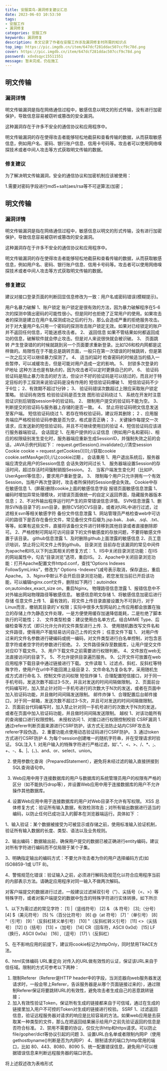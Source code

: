 ```yaml
---
title: 安服菜鸟-漏洞修复建议汇总
date: 2023-06-03 10:53:50
tags:
- 安服工作
- 漏洞修复
categories: 安服工作
keywords: 漏洞修复
description: 本文记录了作者在安服工作涉及漏洞修复时所需的知识点
top_img: https://pic.imgdb.cn/item/647dcf281ddac507ccf9c78d.png
cover: https://pic.imgdb.cn/item/647dcf281ddac507ccf9c78d.png
password: xdxdsqyc15511551
message: 暂未完成，仍在施工
---
```


## 明文传输

### 漏洞详情

明文传输漏洞是指在网络通信过程中，敏感信息以明文的形式传输，没有进行加密保护，导致信息容易被窃听或篡改的安全漏洞。

这种漏洞存在于许多不安全的通信协议和应用程序中。

明文传输漏洞的存在使得攻击者能够轻松地截获和查看传输的数据，从而获取敏感信息，例如用户名、密码、银行账户信息、信用卡号码等。攻击者可以使用网络嗅探技术或者中间人攻击等方式获取明文传输的数据。


### 修复建议

为了解决明文传输漏洞，安全的通信协议和加密机制应该被使用：

1.需要对密码字段进行md5+salt(aes/rsa等不可逆算法)加密；

## 明文传输

### 漏洞详情

明文传输漏洞是指在网络通信过程中，敏感信息以明文的形式传输，没有进行加密保护，导致信息容易被窃听或篡改的安全漏洞。

这种漏洞存在于许多不安全的通信协议和应用程序中。

明文传输漏洞的存在使得攻击者能够轻松地截获和查看传输的数据，从而获取敏感信息，例如用户名、密码、银行账户信息、信用卡号码等。攻击者可以使用网络嗅探技术或者中间人攻击等方式获取明文传输的数据。

### 修复建议

建议对接口登录页面的判断回显信息修改为一致：用户名或密码错误(模糊提示)。

	
用户名暴力破解	1、账户锁定
账户锁定是很有效的方法，因为暴力破解程序在5-6次的探测中猜出密码的可能性很小。但是同时也拒绝了正常用户的使用。如果攻击者的探测是建立在用户名探测成功之后的行为，那么会造成严重的拒绝服务攻击。对于对大量用户名只用一个密码的探测攻击账户锁定无效。如果对已经锁定的账户并不返回任何信息，可能迷惑攻击者。
2、 返回信息
如果不管结果如何都返回成功的信息，破解软件就会停止攻击。但是对人来说很快就会被识破。
3、 页面跳转
产生登录错的的时候就跳到另一个页面要求重新登录。比如126和校内网都是这样做的。局限性在于不能总是跳转页面，一般只在第一次错误的时候跳转，但是第一次之后又可以继续暴力探测了。
4、 适当的延时
检查密码的时候适当的插入一些暂停，可以减缓攻击，但是可能对用户造成一定的影响。
5、 封锁多次登录的IP地址
这种方法也是有缺点的，因为攻击者可以定时更换自己的IP。
6、 验证码
验证码是阻止暴力攻击的好方法，但设计不好的验证码是可以绕过的，而且对于特定目标的手工探测来说验证码是没有作用的
短信验证码爆破	1、 短信验证码不少于6位；
2、有效期不超过1分钟；
3、 验证码错误次数超过上限应采取账户锁定策略。
验证码有效性	检验验证码是否生效
 图形验证码绕过	1、 系统在开发时注意验证识别后销毁session中的验证码。
2、 限制用户提交的验证码不能为空。
3、 判断提交的验证码与服务器上存储的是否一致。
4、 禁止将验证码明文信息发送至客户端。
短信验证码绕过	1、若存在特权验证码，建议将其删除；
2 、应用服务端应严格校验验证码参数是否为空，格式是否正确；
 3 、关键操作每提交一次请求，应发送新的短信验证码，并且不可继续使用旧的验证
 4、短信验证码应该进行服务器端验证。
会话固定	1、在用户提供的认证信息（例如用户名和密码）、相应的权限级别发生变化时，服务器端应重新生成SessionID，并强制失效之前的会话，JAVA示例代码如下：
request.getSession().invalidate();//清空session
Cookie cookie = request.getCookies()[0];//获取cookie
cookie.setMaxAge(0);//让cookie过期 。
会话重用	1、用户退出系统后，服务器端应清空此用户的Session信息
会话失效时间过长	1、 服务器端设置Session的存活时间，超过存活时间强制销毁Session。
2、 当客户端发生变化时（比如IP、UserAgent等信息），要求用户重新登录。
3、 限制每个用户只允许拥有一个有效Session，当用户再次登录时，攻击者所保持的Session便会失效。
Cookie中存在敏感信息	1、(屏蔽)删除cookie上面的敏感信息字段
报错页面敏感信息泄露	1、编码时增加异常处理模块，对错误页面做统一的自定义返回界面，隐藏服务器版本信息；
2、不对外输出程序运行时产生的异常错误信息详情。
SVN信息泄露	1、删除SVN各目录下的.svn目录，删除CVS的CVS目录，或者对URL中进行过滤，过滤相关svn等相关敏感字符
备份文件信息泄露	1、网站管理员严格检查web中可访问的路径下是否存在备份文件，常见备份文件后缀为.jsp.bak、.bak、.sql、.txt、等等。如果有这些文件，直接将该备份文件进行转移到其他目录或者直接删除即可。
 2、严格控制可网站可访问目录下的文件敏感度的存放问题，不要将敏感文件置于该目录。
github信息泄露	1、及时删除github上面泄露的敏感信息
 2、员工意识培训，禁止将公司文件上传到github。
 目录浏览	目前存在该漏洞的常见中间件为apache和IIS,以下列出其相关的修复方式：
1、IIS中关闭目录浏览功能：在IIS的网站属性中，勾去“目录浏览”选项，重启IIS。
2、Apache中关闭目录浏览功能：打开Apache配置文件httpd.conf，查找“Options Indexes FollowSymLinks”，修改为“ Options -Indexes”(减号表示取消，保存退出，重启Apache。
3、Nginx中默认不会开启目录浏览功能，若您发现当前已开启该功能，可以编辑nginx.conf文件，删除如下两行：autoindex on;autoindex_exact_size on，重启Nginx。
物理路径信息泄露	1、报错信息中不对外输出网站物理路径等敏感信息。
 敏感信息明文存储	1、将敏感信息加密后进行存储
任意文件上传	1、 最有效的，将文件上传目录直接设置为不可执行，对于Linux而言，撤销其目录的'x'权限；实际中很多大型网站的上传应用都会放置在独立的存储上作为静态文件处理，一是方便使用缓存加速降低能耗，二是杜绝了脚本执行的可能性；
2、 文件类型检查：建议使用白名单方式，结合MIME Type、后缀检查等方式（即只允许允许的文件类型进行上传.
3、 使用随机数改写文件名和文件路径，使得用户不能轻易访问自己上传的文件；
任意文件下载	1、 对用户传过来的文件名参数进行硬编码或统一编码，对文件类型进行白名单控制，对包含恶意字符或者空字符的参数进行拒绝。
2、文件路径保存至数据库，让用户提交文件对应ID下载文件。
3、用户下载文件之前需要进行权限判断。
4、文件放在web无法直接访问的目录下。
5、不允许提供目录遍历服务。
9、公开文件可放置在web应用程序下载目录中通过链接进行下载。
文件读取	1、过滤点、斜杠、反斜杠等特殊字符，使用户在url中不能回溯上级目录
2、文件命名为复杂名字，采用随机生成方式进行命名
3、控制文件访问权限
短信炸弹	1、合理配置短信接口，对于同一手机号码，发送次数不超过3-5次，并且对发送的时间间隔做限制。
2、页面前台代码编写时，加入禁止针对同一手机号进行的次数大于N次的发送，或者在页面中加入验证码功能，并且做时间间隔发送限制。
邮件炸弹	1、合理配置后台邮件接口，对于同一邮箱，发送次数不超过3-5次，并且可对发送的时间间隔做限制。
2、页面前台代码编写时，加入禁止针对同一手机号进行的次数大于N次的发送，或者在页面中加入验证码功能，并且做时间间隔发送限制。
越权	1、对该功能所有的查询接口进行权限控制。
未授权访问	1、对接口进行权限控制校验
CSRF漏洞	1. 通过referer判断页面来源进行CSRF防护，该方式无法防止站内CSRF攻击及referer字段伪造。
2. 重要功能点使用动态验证码进行CSRF防护。
3. 通过token方式进行CSRF防护
4. 为每个session创建唯一的随机字符串，并在受理请求时验证。
SQL注入	1. 对用户输入的特殊字符进行严格过滤，如’、”、<、>、/、*、;、+、-、&、|、(、)、and、or、select、union。

2. 使用参数化查询（PreparedStatement），避免将未经过滤的输入直接拼接到SQL查询语句中。

3. Web应用中用于连接数据库的用户与数据库的系统管理员用户的权限有严格的区分（如不能执行drop等），并设置Web应用中用于连接数据库的用户不允许操作其他数据库。

4. 设置Web应用中用于连接数据库的用户对Web目录不允许有写权限。
XSS	总体修复方式：验证所有输入数据，有效检测攻击；对所有输出数据进行适当的编码，以防止任何已成功注入的脚本在浏览器端运行。具体如下 ：

1、输入验证：某个数据被接受为可被显示或存储之前，使用标准输入验证机制，验证所有输入数据的长度、类型、语法以及业务规则。

2、输出编码：数据输出前，确保用户提交的数据已被正确进行entity编码，建议对所有字符进行编码而不仅局限于某个子集。

3、明确指定输出的编码方式：不要允许攻击者为你的用户选择编码方式(如ISO8859-1或 UTF 8)。

4、警惕规范化错误：验证输入之前，必须进行解码及规范化以符合应用程序当前的内部表示方法。请确定应用程序对同一输入不做两次解码。

对客户端提交的数据进行过滤，一般建议过滤掉双引号（”）、尖括号（<、>）等特殊字符，或者对客户端提交的数据中包含的特殊字符进行实体转换，如下所示

1、以下为需过滤的常见字符：
[1] |（竖线符号）
[2] & （& 符号）
[3];（分号）
[4] $（美元符号）
[5] %（百分比符号）
[6] @（at 符号）
[7] '（单引号）
[8] "（引号）
[9] \'（反斜杠转义单引号）
[10] \"（反斜杠转义引号）
[11] <>（尖括号）
[12] ()（括号）
[13] +（加号）
[14] CR（回车符，ASCII 0x0d）
[15] LF（换行，ASCII 0x0a）
[16] ,（逗号）
[17] \（反斜杠）

5、在不影响应用的前提下，建议将cookie标记为httpOnly，同时禁用TRACE方法。

6、html实体编码
URL重定向	对传入的URL做有效性的认证，保证该URL来自于信任域。限制的方式可参考以下两种：
1. 限制Referer（Referer是HTTP header中的字段，当浏览器向web服务器发送请求时，一般会带上Referer，告诉服务器是从哪个页面链接过来的），通过限制Referer保证将要跳转URL的有效性，避免攻击者生成自己的恶意跳转链接；
2. 加入有效性验证Token，保证所有生成的链接都来自于可信域，通过在生成的链接里加入用户不可控的Token对生成的链接进行校验。
SSRF	1、过滤返回信息，验证远程服务器对请求的响应是比较容易的方法。如果web应用是去获取某一种类型的文件，那么在把返回结果展示给用户之前先验证返回的信息是否符合标准。
2、禁用不需要的协议，仅仅允许http和https请求。可以防止file/gopher/dict等协议引起的问题
3、设置URL白名单或者限制内网IP（使用gethostbyname()判断是否为内网IP）
4、限制请求的端口为http常用的端口，比如 80、443、8080、8090
5、统一配置错误信息，避免用户可以根据错误信息来判断远程服务器的端口状态。


将上述叙述改为表格形式